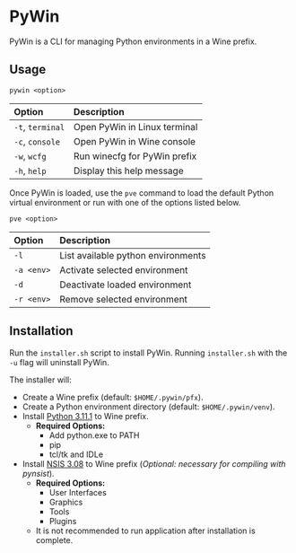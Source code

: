 # PyWin

PyWin is a CLI for managing Python environments in a Wine prefix.

## Usage

`pywin <option>`

Option           | Description
:--------------- | :----------
`-t`, `terminal` | Open PyWin in Linux terminal
`-c`, `console`  | Open PyWin in Wine console
`-w`, `wcfg`     | Run winecfg for PyWin prefix
`-h`, `help`     | Display this help message

Once PyWin is loaded, use the `pve` command to load the default Python virtual environment or run with one of the options listed below.

`pve <option>`

Option     | Description
:--------- | :----------
`-l`       | List available python environments
`-a <env>` | Activate selected environment
`-d`       | Deactivate loaded environment
`-r <env>` | Remove selected environment

## Installation

Run the `installer.sh` script to install PyWin. Running `installer.sh` with the `-u` flag will uninstall PyWin.

The installer will:

- Create a Wine prefix (default: `$HOME/.pywin/pfx`).
- Create a Python environment directory (default: `$HOME/.pywin/venv`).
- Install [Python 3.11.1](https://www.python.org/ftp/python/3.11.1/python-3.11.1-amd64.exe) to Wine prefix.
	+ **Required Options:**
      - Add python.exe to PATH
      - pip
      - tcl/tk and IDLe
- Install [NSIS 3.08](https://versaweb.dl.sourceforge.net/project/nsis/NSIS%203/3.08/nsis-3.08-setup.exe) to Wine prefix (*Optional: necessary for compiling with pynsist*).
  + **Required Options:**
      - User Interfaces
      - Graphics
      - Tools
      - Plugins
  + It is not recommended to run application after installation is complete.
